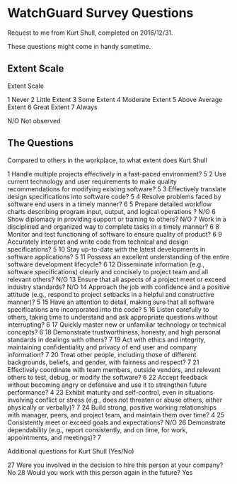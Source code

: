 # WatchGuard Survey Questions

Request to me from Kurt Shull, completed on 2016/12/31.

These questions might come in handy sometime.


## Extent Scale

Extent Scale

1       Never
2       Little Extent
3       Some Extent
4       Moderate Extent
5       Above Average Extent
6       Great Extent
7       Always

N/O     Not observed


## The Questions

Compared to others in the workplace, to what extent does Kurt Shull

1       Handle multiple projects effectively in a fast-paced environment?  5
2       Use current technology and user requirements to make quality recommendations for modifying existing software?  5
3       Effectively translate design specifications into software code?  5
4       Resolve problems faced by software end users in a timely manner?  6
5       Prepare detailed workflow charts describing program input, output, and logical operations ?  N/O
6       Show diplomacy in providing support or training to others?  N/O
7       Work in a disciplined and organized way to complete tasks in a timely manner?  6
8       Monitor and test functioning of software to ensure quality of product?  6
9       Accurately interpret and write code from technical and design specifications?  5
10      Stay up-to-date with the latest developments in software applications?  5
11      Possess an excellent understanding of the entire software development lifecycle?  6
12      Disseminate information (e.g., software specifications) clearly and concisely to project team and all relevant others?  N/O
13      Ensure that all aspects of a project meet or exceed industry standards?  N/O
14      Approach the job with confidence and a positive attitude (e.g., respond to project setbacks in a helpful and constructive manner)?  5
15      Have an attention to detail, making sure that all software specifications are incorporated into the code?  5
16      Listen carefully to others, taking time to understand and ask appropriate questions without interrupting?  6
17      Quickly master new or unfamiliar technology or technical concepts?  6
18      Demonstrate trustworthiness, honesty, and high personal standards in dealings with others?  7
19      Act with ethics and integrity, maintaining confidentiality and privacy of end user and company information?  7
20      Treat other people, including those of different backgrounds, beliefs, and gender, with fairness and respect?  7
21      Effectively coordinate with team members, outside vendors, and relevant others to test, debug, or modify the software?  6
22      Accept feedback without becoming angry or defensive and use it to strengthen future performance?  4
23      Exhibit maturity and self-control, even in situations involving conflict or stress (e.g., does not threaten or abuse others, either physically or verbally)?  7
24      Build strong, positive working relationships with manager, peers, and project team, and maintain them over time?  4
25      Consistently meet or exceed goals and expectations?  N/O
26      Demonstrate dependability (e.g., report consistently, and on time, for work, appointments, and meetings)?  7


Additional questions for Kurt Shull (Yes/No)

27      Were you involved in the decision to hire this person at your company?  No
28      Would you work with this person again in the future?  Yes

